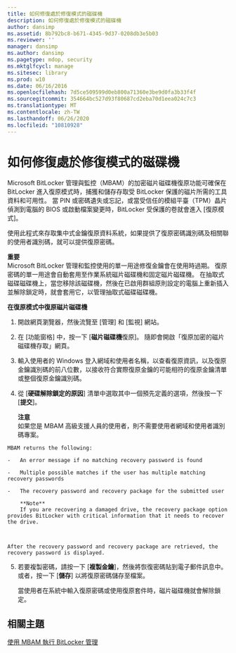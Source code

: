 ```yaml
---
title: 如何修復處於修復模式的磁碟機
description: 如何修復處於修復模式的磁碟機
author: dansimp
ms.assetid: 8b792bc8-b671-4345-9d37-0208db3e5b03
ms.reviewer: ''
manager: dansimp
ms.author: dansimp
ms.pagetype: mdop, security
ms.mktglfcycl: manage
ms.sitesec: library
ms.prod: w10
ms.date: 06/16/2016
ms.openlocfilehash: 7d5ce509599d0eb800a71360e3be9d0fa3b33f4f
ms.sourcegitcommit: 354664bc527d93f80687cd2eba70d1eea024c7c3
ms.translationtype: MT
ms.contentlocale: zh-TW
ms.lasthandoff: 06/26/2020
ms.locfileid: "10810928"
---
```

# 如何修復處於修復模式的磁碟機


Microsoft BitLocker 管理與監控（MBAM）的加密磁片磁碟機復原功能可確保在 BitLocker 進入復原模式時，捕獲和儲存存取受 BitLocker 保護的磁片所需的工具資料和可用性。 當 PIN 或密碼遺失或忘記，或當受信任的模組平臺（TPM）晶片偵測到電腦的 BIOS 或啟動檔案變更時，BitLocker 受保護的卷就會進入 [復原模式]。

使用此程式來存取集中式金鑰復原資料系統，如果提供了復原密碼識別碼及相關聯的使用者識別碼，就可以提供復原密碼。

**重要**  
Microsoft BitLocker 管理和監控使用的單一用途修復金鑰會在使用時過期。 復原密碼的單一用途會自動套用至作業系統磁片磁碟機和固定磁片磁碟機。 在抽取式磁碟磁碟機上，當您移除該磁碟機，然後在已啟用群組原則設定的電腦上重新插入並解除鎖定時，就會套用它，以管理抽取式磁碟磁碟機。



**在復原模式中復原磁片磁碟機**

1.  開啟網頁瀏覽器，然後流覽至 [管理] 和 [監視] 網站。

2.  在 [功能窗格] 中，按一下 [**磁片磁碟機**復原]。 隨即會開啟「復原加密的磁片磁碟機存取」網頁。

3.  輸入使用者的 Windows 登入網域和使用者名稱，以查看復原資訊，以及復原金鑰識別碼的前八位數，以接收符合實際復原金鑰的可能相符的復原金鑰清單或整個復原金鑰識別碼。

4.  從 [**硬碟解除鎖定的原因**] 清單中選取其中一個預先定義的選項，然後按一下 [**提交**]。

    **注意**  
    如果您是 MBAM 高級支援人員的使用者，則不需要使用者網域和使用者識別碼專案。



~~~
MBAM returns the following:

-   An error message if no matching recovery password is found

-   Multiple possible matches if the user has multiple matching recovery passwords

-   The recovery password and recovery package for the submitted user

    **Note**  
    If you are recovering a damaged drive, the recovery package option provides BitLocker with critical information that it needs to recover the drive.



After the recovery password and recovery package are retrieved, the recovery password is displayed.
~~~

5. 若要複製密碼，請按一下 [**複製金鑰**]，然後將恢復密碼貼到電子郵件訊息中。 或者，按一下 [**儲存**] 以將復原密碼儲存至檔案。

   當使用者在系統中輸入復原密碼或使用復原套件時，磁片磁碟機就會解除鎖定。

## 相關主題


[使用 MBAM 執行 BitLocker 管理](performing-bitlocker-management-with-mbam-mbam-2.md)









